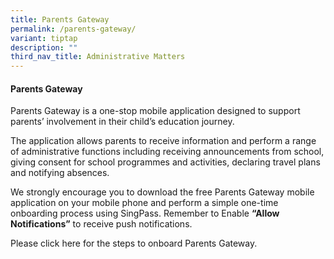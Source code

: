 ```yaml
---
title: Parents Gateway
permalink: /parents-gateway/
variant: tiptap
description: ""
third_nav_title: Administrative Matters
---
```

<h4>Parents Gateway</h4>
<p>Parents Gateway is a one-stop mobile application designed to support parents’
involvement in their child’s education journey.</p>
<p>The application allows parents to receive information and perform a range
of administrative functions including receiving announcements from school,
giving consent for school programmes and activities, declaring travel plans
and notifying absences.</p>
<p>We strongly encourage you to download the free Parents Gateway mobile
application on your mobile phone and perform a simple one-time onboarding
process using SingPass. Remember to Enable <strong>“Allow Notifications”</strong> to
receive push notifications.</p>
<p>Please click here for the steps to onboard Parents Gateway.</p>